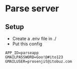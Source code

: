 # Parse server

## Setup
- Create a .env file in ./
- Put this config

```
APP_ID=parseapp
GMAILPASSWORD=Goo!@#ito123
GMAILUSER=prosenjit@itobuz.com
```
